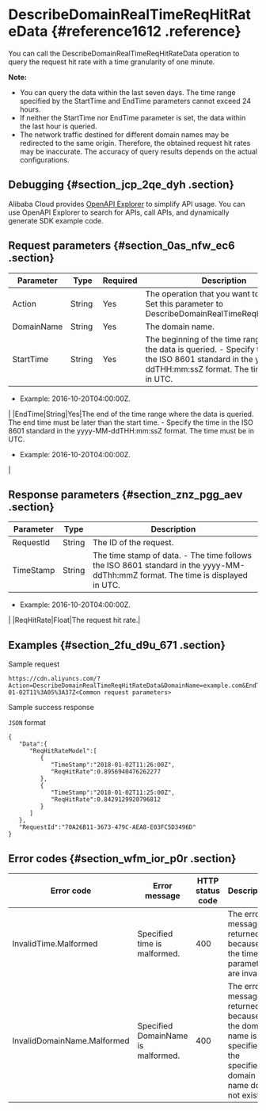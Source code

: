 # DescribeDomainRealTimeReqHitRateData {#reference1612 .reference}

You can call the DescribeDomainRealTimeReqHitRateData operation to query the request hit rate with a time granularity of one minute.

**Note:** 

-   You can query the data within the last seven days. The time range specified by the StartTime and EndTime parameters cannot exceed 24 hours.
-   If neither the StartTime nor EndTime parameter is set, the data within the last hour is queried.
-   The network traffic destined for different domain names may be redirected to the same origin. Therefore, the obtained request hit rates may be inaccurate. The accuracy of query results depends on the actual configurations.

## Debugging {#section_jcp_2qe_dyh .section}

Alibaba Cloud provides [OpenAPI Explorer](https://api.aliyun.com/#/?product=Cdn&api=DescribeDomainRealTimeReqHitRateData) to simplify API usage. You can use OpenAPI Explorer to search for APIs, call APIs, and dynamically generate SDK example code.

## Request parameters {#section_0as_nfw_ec6 .section}

|Parameter|Type|Required|Description|
|---------|----|--------|-----------|
|Action|String |Yes|The operation that you want to perform. Set this parameter to DescribeDomainRealTimeReqHitRateData.|
|DomainName|String|Yes|The domain name.|
|StartTime|String|Yes|The beginning of the time range where the data is queried. -   Specify the time in the ISO 8601 standard in the yyyy-MM-ddTHH:mm:ssZ format. The time must be in UTC.
-   Example: 2016-10-20T04:00:00Z.

 |
|EndTime|String|Yes|The end of the time range where the data is queried. The end time must be later than the start time. -   Specify the time in the ISO 8601 standard in the yyyy-MM-ddTHH:mm:ssZ format. The time must be in UTC.
-   Example: 2016-10-20T04:00:00Z.

 |

## Response parameters {#section_znz_pgg_aev .section}

|Parameter|Type|Description|
|---------|----|-----------|
|RequestId|String|The ID of the request.|
|TimeStamp|String|The time stamp of data. -   The time follows the ISO 8601 standard in the yyyy-MM-ddThh:mmZ format. The time is displayed in UTC.
-   Example: 2016-10-20T04:00:00Z.

 |
|ReqHitRate|Float|The request hit rate.|

## Examples {#section_2fu_d9u_671 .section}

Sample request

``` {#codeblock_m9p_v9t_yli}
https://cdn.aliyuncs.com/?Action=DescribeDomainRealTimeReqHitRateData&DomainName=example.com&EndTime=2018-01-02T11%3A05%3A37Z<Common request parameters>
```

Sample success response

`JSON` format

``` {#codeblock_xrf_vh6_9vn .language-json}
{
   "Data":{
      "ReqHitRateModel":[
         {
            "TimeStamp":"2018-01-02T11:26:00Z",
            "ReqHitRate":0.8956940476262277
         },
         {
            "TimeStamp":"2018-01-02T11:25:00Z",
            "ReqHitRate":0.8429129920796812
         }
      ]
   },
   "RequestId":"70A26B11-3673-479C-AEA8-E03FC5D3496D"
}
```

## Error codes {#section_wfm_ior_p0r .section}

|Error code|Error message|HTTP status code|Description|
|----------|-------------|----------------|-----------|
|InvalidTime.Malformed|Specified time is malformed.|400|The error message returned because the time parameters are invalid.|
|InvalidDomainName.Malformed|Specified DomainName is malformed.|400|The error message returned because the domain name is not specified or the specified domain name does not exist.|

